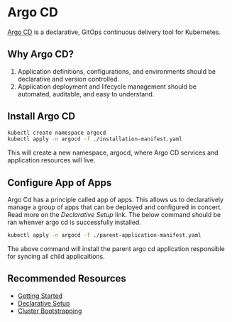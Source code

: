 # Argo CD

[Argo CD](https://argo-cd.readthedocs.io/en/stable) is a declarative, GitOps continuous delivery tool for Kubernetes.

## Why Argo CD?

1. Application definitions, configurations, and environments should be declarative and version controlled.
1. Application deployment and lifecycle management should be automated, auditable, and easy to understand.

## Install Argo CD

```bash
kubectl create namespace argocd
kubectl apply -n argocd -f ./installation-manifest.yaml
```

This will create a new namespace, argocd, where Argo CD services and application resources will live.

## Configure App of Apps

Argo Cd has a principle called app of apps. This allows us to declaratively manage a group of apps
that can be deployed and configured in concert. Read more on the *Declarative Setup* link. The below
command should be ran whenver argo cd is successfully installed.

```bash
kubectl apply -n argocd -f ./parent-application-manifest.yaml
```

The above command will install the parent argo cd application responsible for syncing all child applicaitions.

## Recommended Resources

- [Getting Started](https://argo-cd.readthedocs.io/en/stable/getting_started/)
- [Declarative Setup](https://argo-cd.readthedocs.io/en/stable/operator-manual/declarative-setup/)
- [Cluster Bootstrapping](https://argo-cd.readthedocs.io/en/stable/operator-manual/cluster-bootstrapping/)

